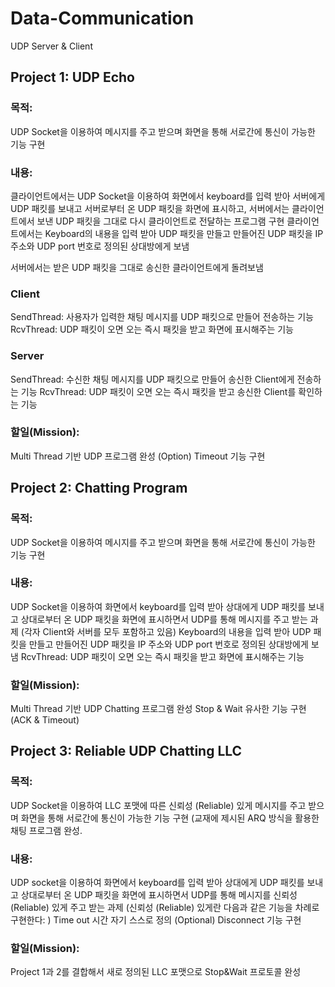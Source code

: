 Data-Communication
===================
UDP Server & Client


## Project 1: UDP Echo

### 목적: 
UDP Socket을 이용하여 메시지를 주고 받으며 화면을 통해 서로간에 통신이 가능한 기능 구현

### 내용: 
클라이언트에서는 UDP Socket을 이용하여 화면에서 keyboard를 입력 받아 서버에게 UDP 패킷를 보내고 서버로부터 온 UDP 패킷을 화면에 표시하고, 서버에서는 클라이언트에서 보낸 UDP 패킷을 그대로 다시 클라이언트로 전달하는 프로그램 구현
클라이언트에서는 Keyboard의 내용을 입력 받아 UDP 패킷을 만들고 만들어진 UDP 패킷을 IP 주소와 UDP port 번호로 정의된 상대방에게 보냄

서버에서는 받은 UDP 패킷을 그대로 송신한 클라이언트에게 돌려보냄
### Client
SendThread: 사용자가 입력한 채팅 메시지를 UDP 패킷으로 만들어 전송하는 기능
RcvThread: UDP 패킷이 오면 오는 즉시 패킷을 받고 화면에 표시해주는 기능

### Server
SendThread: 수신한 채팅 메시지를 UDP 패킷으로 만들어 송신한 Client에게 전송하는 기능
RcvThread: UDP 패킷이 오면 오는 즉시 패킷을 받고 송신한 Client를 확인하는 기능

### 할일(Mission): 
Multi Thread 기반 UDP 프로그램 완성
(Option) Timeout 기능 구현

## Project 2: Chatting Program

### 목적: 
UDP Socket을 이용하여 메시지를 주고 받으며 화면을 통해 서로간에 통신이 가능한 기능 구현

### 내용: 
UDP Socket을 이용하여 화면에서 keyboard를 입력 받아 상대에게 UDP 패킷를 보내고 상대로부터 온 UDP 패킷을 화면에 표시하면서 UDP를 통해 메시지를 주고 받는 과제 (각자 Client와 서버를 모두 포함하고 있음)
Keyboard의 내용을 입력 받아 UDP 패킷을 만들고 만들어진 UDP 패킷을 IP 주소와 UDP port 번호로 정의된 상대방에게 보냄
RcvThread: UDP 패킷이 오면 오는 즉시 패킷을 받고 화면에 표시해주는 기능

### 할일(Mission): 
Multi Thread 기반 UDP Chatting 프로그램 완성
Stop & Wait  유사한 기능 구현 (ACK & Timeout)

## Project 3: Reliable UDP Chatting LLC

### 목적: 
UDP Socket을 이용하여 LLC 포맷에 따른 신뢰성 (Reliable) 있게 메시지를 주고 받으며 화면을 통해 서로간에 통신이 가능한 기능 구현 (교재에 제시된 ARQ 방식을 활용한 채팅 프로그램 완성.
 
### 내용: 
UDP socket을 이용하여 화면에서 keyboard를 입력 받아 상대에게 UDP 패킷를 보내고 상대로부터 온 UDP 패킷을 화면에 표시하면서 UDP를 통해 메시지를 신뢰성 (Reliable) 있게 주고 받는 과제 (신뢰성 (Reliable) 있게란 다음과 같은 기능을 차례로 구현한다: )
Time out 시간 자기 스스로 정의
(Optional) Disconnect 기능 구현
 
### 할일(Mission): 
Project 1과 2를 결합해서 새로 정의된 LLC 포맷으로 Stop&Wait 프로토콜 완성
